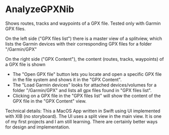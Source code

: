 # AnalyzeGPXNib

Shows routes, tracks and waypoints of a GPX file. Tested only with Garmin GPX files.

On the left side ("GPX files list") there is a master view of a splitview, which lists the Garmin devices with their corresponding GPX files for a folder "/Garmin/GPX" 

On the right side ("GPX Content"), the content (routes, tracks, waypoints) of a GPX file is shown

- The "Open GPX file" button lets you locate and open a specific GPX file in the file system and shows it in the "GPX Content".
- The "Load Garmin devices" looks for attached devices/volumes for a folder "/Garmin/GPX" and lists all gpx files found in "GPX files list".
- Clicking on a GPX file in the "GPX files list" will show the content of the GPX file in the "GPX Content" view.


Technical details:
This a MacOS App written in Swift using UI implemented with XIB (no storyboard).
The UI uses a split view in the main view.
It is one of my first projects and I am still learning. There are certainly better ways for design and implementation.
